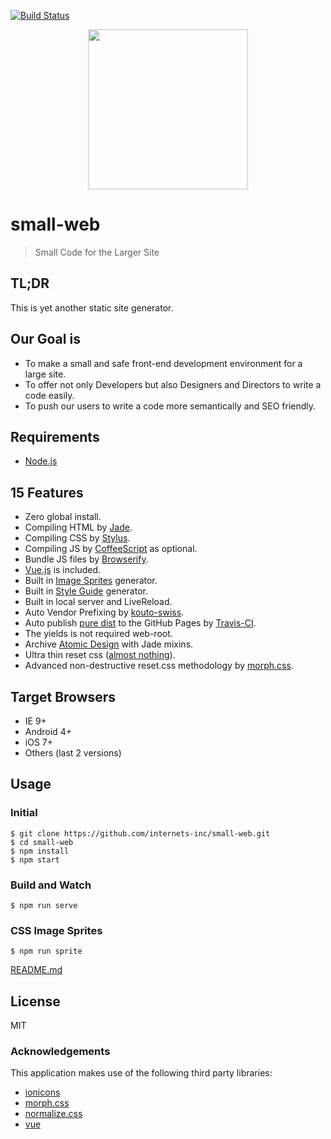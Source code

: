 [![Build Status](https://travis-ci.org/internets-inc/small-web.svg?branch=master)](https://travis-ci.org/internets-inc/small-web)

<p align="center">
<img src="http://internets-inc.github.io/small-web/html_elements/single-icon-smallweb@2x.png" alt="" width="256" />
</p>

# small-web

> Small Code for the Larger Site

## TL;DR

This is yet another static site generator.

## Our Goal is

- To make a small and safe front-end development environment for a large site.
- To offer not only Developers but also Designers and Directors to write a code easily.
- To push our users to write a code more semantically and SEO friendly.

## Requirements

- [Node.js](https://nodejs.org/)

## 15 Features

- Zero global install.
- Compiling HTML by [Jade](https://github.com/pugjs/jade).
- Compiling CSS by [Stylus](https://github.com/learnboost/stylus).
- Compiling JS by [CoffeeScript](https://github.com/jashkenas/coffeescript) as optional.
- Bundle JS files by [Browserify](https://github.com/substack/node-browserify).
- [Vue.js](https://github.com/vuejs/vue) is included.
- Built in [Image Sprites](https://github.com/internets-inc/small-web/blob/master/html_elements/sprites/README.md) generator.
- Built in [Style Guide](http://internets-inc.github.io/small-web/html_elements/tests/) generator.
- Built in local server and LiveReload.
- Auto Vendor Prefixing by [kouto-swiss](https://github.com/leny/kouto-swiss).
- Auto publish [pure dist](https://github.com/internets-inc/small-web/tree/gh-pages) to the GitHub Pages by [Travis-CI](https://travis-ci.org/internets-inc/small-web).
- The yields is not required web-root.
- Archive [Atomic Design](http://patternlab.io/about.html) with Jade mixins.
- Ultra thin reset css ([almost nothing](https://github.com/internets-inc/small-web/blob/master/html_elements/styles/default.styl)).
- Advanced non-destructive reset.css methodology by [morph.css](https://github.com/internets-inc/morph.css).

## Target Browsers

- IE 9+
- Android 4+
- iOS 7+
- Others (last 2 versions)

## Usage

### Initial

```
$ git clone https://github.com/internets-inc/small-web.git
$ cd small-web
$ npm install
$ npm start
```

### Build and Watch

```
$ npm run serve
```

### CSS Image Sprites

```
$ npm run sprite
```

[README.md](https://github.com/internets-inc/small-web/blob/master/html_elements/sprites/README.md)

## License

MIT

### Acknowledgements

This application makes use of the following third party libraries:

- [ionicons](https://github.com/driftyco/ionicons)
- [morph.css](https://github.com/internets-inc/morph.css)
- [normalize.css](https://github.com/necolas/normalize.css)
- [vue](https://github.com/yyx990803/vue)
